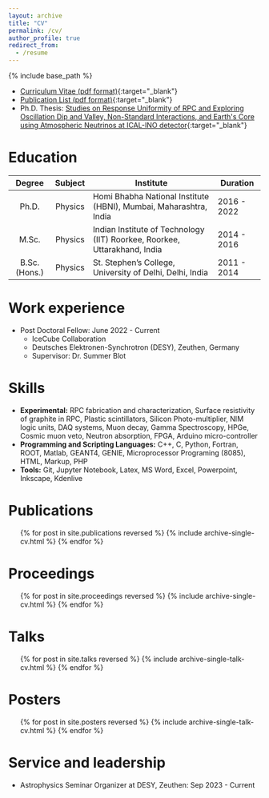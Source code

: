 ```yaml
---
layout: archive
title: "CV"
permalink: /cv/
author_profile: true
redirect_from:
  - /resume
---
```


{% include base_path %}

* [Curriculum Vitae (pdf format)](http://anilak41.github.io/files/cv/Curriculum_Vitae.pdf){:target="_blank"}
* [Publication List (pdf format)](http://anilak41.github.io/files/cv/Publication_list.pdf){:target="_blank"}
* Ph.D. Thesis: [Studies on Response Uniformity of RPC and Exploring Oscillation Dip and Valley, Non-Standard Interactions, and Earth's Core using Atmospheric Neutrinos at ICAL-INO detector](http://anilak41.github.io/files/reports/PhD_Thesis_HBNI.pdf){:target="_blank"}

Education
======

| Degree | Subject  | Institute     | Duration |
|:-----------:|:-----------:|-------------|------------|
| Ph.D. | Physics | Homi Bhabha National Institute (HBNI), Mumbai, Maharashtra, India | 2016 - 2022 |
| M.Sc. | Physics | Indian Institute of Technology (IIT) Roorkee, Roorkee, Uttarakhand, India | 2014 - 2016 |
|B.Sc. (Hons.) | Physics | St. Stephen’s College, University of Delhi, Delhi, India | 2011 - 2014|


Work experience
======
* Post Doctoral Fellow: June 2022 - Current
  * IceCube Collaboration
  *  Deutsches Elektronen-Synchrotron (DESY), Zeuthen, Germany
  * Supervisor: Dr. Summer Blot
  
Skills
======
* **Experimental:** RPC fabrication and characterization, Surface resistivity of graphite in RPC, Plastic scintillators, Silicon Photo-multiplier, NIM logic units, DAQ systems, Muon decay, Gamma Spectroscopy, HPGe, Cosmic muon veto, Neutron absorption, FPGA, Arduino micro-controller
* **Programming and Scripting Languages:** C++, C, Python, Fortran, ROOT, Matlab, GEANT4, GENIE, Microprocessor Programing (8085), HTML, Markup, PHP
* **Tools:** Git, Jupyter Notebook, Latex, MS Word, Excel, Powerpoint, Inkscape, Kdenlive

Publications
======
  <ol>{% for post in site.publications reversed %}
    {% include archive-single-cv.html %}
  {% endfor %}</ol>

Proceedings
======
  <ol>{% for post in site.proceedings reversed %}
    {% include archive-single-cv.html %}
  {% endfor %}</ol>

Talks
======
  <ol>{% for post in site.talks reversed %}
    {% include archive-single-talk-cv.html %}
  {% endfor %}</ol>

Posters
======
  <ol>{% for post in site.posters reversed %}
    {% include archive-single-talk-cv.html %}
  {% endfor %}</ol>

<!--
Teaching
======
  <ul>{% for post in site.teaching reversed %}
    {% include archive-single-cv.html %}
  {% endfor %}</ul>
-->

  
Service and leadership
======
* Astrophysics Seminar Organizer at DESY, Zeuthen: Sep 2023 - Current
